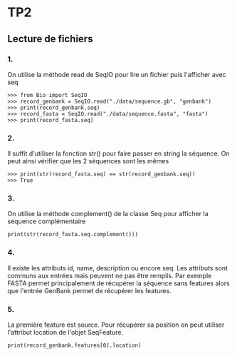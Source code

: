 # TP2
## Lecture de fichiers
### 1.
On utilise la méthode read de SeqIO pour lire un fichier puis l'afficher avec seq
```
>>> from Bio import SeqIO
>>> record_genbank = SeqIO.read("./data/sequence.gb", "genbank")
>>> print(record_genbank.seq)
>>> record_fasta = SeqIO.read("./data/sequence.fasta", "fasta")
>>> print(record_fasta.seq)
```
### 2.
Il suffit d'utiliser la fonction str() pour faire passer en string la séquence. On peut ainsi vérifier que les 2 séquences sont les mêmes
```
>>> print(str(record_fasta.seq) == str(record_genbank.seq))
>>> True
```

### 3.
On utilise la méthode complement() de la classe Seq pour afficher la séquence complémentaire
```
print(str(record_fasta.seq.complement()))
```

### 4.
Il existe les attributs id, name, description ou encore seq. Les attributs sont communs aux entrées mais peuvent ne pas être remplis. Par exemple FASTA permet principalement de récupérer la séquence sans features alors que l'entrée GenBank permet de récupérer les features.

### 5.
La première feature est source. Pour récupérer sa position on peut utiliser l'attribut location de l'objet SeqFeature.
```
print(record_genbank.features[0].location)
```

